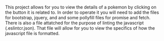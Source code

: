 This project allows for you to view the details of a pokemon by clicking on the button it is related to. In order to operate it you will need to add the files for bootstrap, jquery, and and some pollyfill files for promise and fetch. There is also a file attatched for the purpose of linting the javascript (.eslintcr.json). That file will allow for you to view the specifics of how the javascript file is formatted.